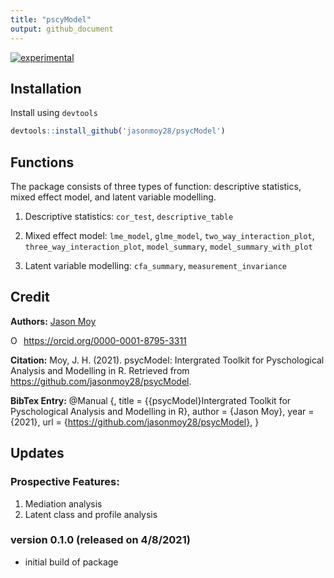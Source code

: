 ```yaml
---
title: "pscyModel"
output: github_document
---
```


[![experimental](http://badges.github.io/stability-badges/dist/experimental.svg)](http://github.com/badges/stability-badges)

## Installation
Install using `devtools`
```R
devtools::install_github('jasonmoy28/psycModel')
```
## Functions
The package consists of three types of function: descriptive statistics, mixed effect model, and latent variable modelling.

1. Descriptive statistics: `cor_test`, `descriptive_table`

2. Mixed effect model: `lme_model`, `glme_model`, `two_way_interaction_plot`, `three_way_interaction_plot`, `model_summary`, `model_summary_with_plot`

3. Latent variable modelling: `cfa_summary`, `measurement_invariance`


## Credit
**Authors:** [Jason Moy](https://jasonmoy.us) 
<div itemscope itemtype="https://schema.org/Person"><a itemprop="sameAs" content="https://orcid.org/0000-0001-8795-3311" href="https://orcid.org/0000-0001-8795-3311" target="orcid.widget" rel="me noopener noreferrer" style="vertical-align:top;"><img src="https://orcid.org/sites/default/files/images/orcid_16x16.png" style="width:1em;margin-right:.5em;" alt="ORCID iD icon">https://orcid.org/0000-0001-8795-3311</a></div>

**Citation:** Moy, J. H. (2021). psycModel: Intergrated Toolkit for Pyschological Analysis and Modelling in R. Retrieved from https://github.com/jasonmoy28/psycModel.

**BibTex Entry:**
  @Manual {,
    title = {{psycModel}Intergrated Toolkit for Pyschological Analysis and Modelling in R},
    author = {Jason Moy},
    year = {2021},
    url = {https://github.com/jasonmoy28/psycModel},
  }

## Updates
### Prospective Features: 
1. Mediation analysis 
2. Latent class and profile analysis 

### version 0.1.0 (released on 4/8/2021)
* initial build of package
